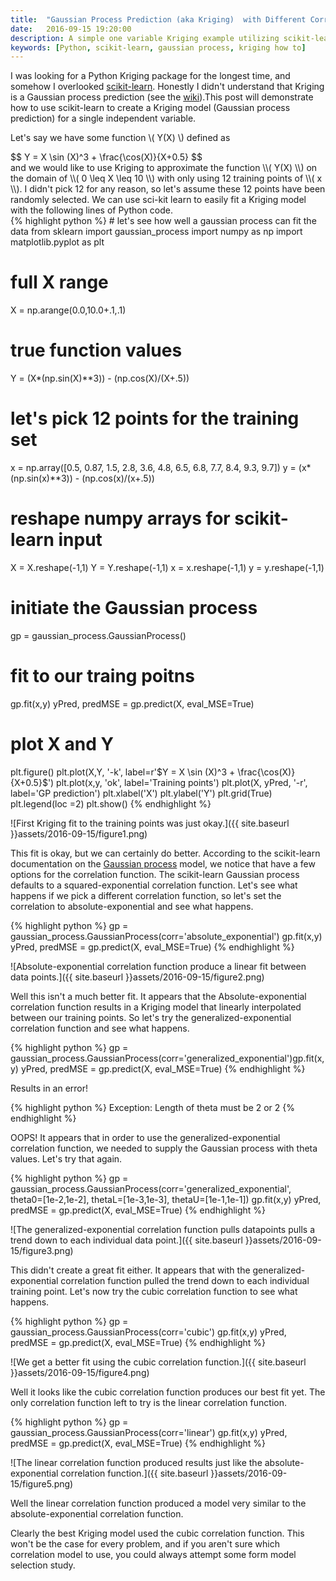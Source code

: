```yaml
---
title:  "Gaussian Process Prediction (aka Kriging)  with Different Correlation Functions"
date:   2016-09-15 19:20:00
description: A simple one variable Kriging example utilizing scikit-learn to model a known function
keywords: [Python, scikit-learn, gaussian process, kriging how to]
---
```

I was looking for a Python Kriging package for the longest time, and somehow I overlooked [scikit-learn](http://scikit-learn.org/). Honestly I didn't understand that Kriging is a Gaussian process prediction (see the [wiki](https://en.wikipedia.org/wiki/Gaussian_process#Gaussian_process_prediction.2C_or_kriging)).This post will demonstrate how to use scikit-learn to create a Kriging model (Gaussian process prediction) for a single independent variable.

Let's say we have some function <span>\\( Y(X) \\)</span> defined as 
<div>
$$
Y = X \sin (X)^3 + \frac{\cos(X)}{X+0.5}
$$
</div>
and we would like to use Kriging to approximate the function <span>\\( Y(X) \\)</span> on the domain of <span>\\( 0 \leq X \leq 10 \\)</span> with only using 12 training points of <span>\\( x \\)</span>. I didn't pick 12 for any reason, so let's assume these 12 points have been randomly selected. We can use sci-kit learn to easily fit a Kriging model with the following lines of Python code.

<div>
{% highlight python %}
#   let's see how well a gaussian process can fit the data
from sklearn import gaussian_process
import numpy as np
import matplotlib.pyplot as plt

#   full X range
X = np.arange(0.0,10.0+.1,.1)
#   true function values
Y = (X*(np.sin(X)**3)) - (np.cos(X)/(X+.5))

#   let's pick 12 points for the training set
x = np.array([0.5, 0.87, 1.5, 2.8, 3.6, 4.8, 6.5, 6.8, 7.7, 8.4, 9.3, 9.7])
y = (x*(np.sin(x)**3)) - (np.cos(x)/(x+.5))

#   reshape numpy arrays for scikit-learn input 
X = X.reshape(-1,1)
Y = Y.reshape(-1,1)
x = x.reshape(-1,1)
y = y.reshape(-1,1)

#   initiate the Gaussian process
gp = gaussian_process.GaussianProcess()
#   fit to our traing poitns
gp.fit(x,y)
yPred, predMSE = gp.predict(X, eval_MSE=True)

#   plot X and Y
plt.figure()
plt.plot(X,Y, '-k', label=r'$Y = X \sin (X)^3 + \frac{\cos(X)}{X+0.5}$')
plt.plot(x,y, 'ok', label='Training points')
plt.plot(X, yPred, '-r', label='GP prediction')
plt.xlabel('X')
plt.ylabel('Y')
plt.grid(True)
plt.legend(loc =2)
plt.show()
{% endhighlight %}
</div>

![First Kriging fit to the training points was just okay.]({{ site.baseurl }}assets/2016-09-15/figure1.png)

This fit is okay, but we can certainly do better. According to the scikit-learn documentation on the [Gaussian process](http://scikit-learn.org/stable/modules/generated/sklearn.gaussian_process.GaussianProcess.html#sklearn.gaussian_process.GaussianProcess) model, we notice that have a few options for the correlation function. The scikit-learn Gaussian process defaults to a squared-exponential correlation function. Let's see what happens if we pick a different correlation function, so let's set the correlation to absolute-exponential and see what happens. 

<div>
{% highlight python %}
gp = gaussian_process.GaussianProcess(corr='absolute_exponential') gp.fit(x,y)
yPred, predMSE = gp.predict(X, eval_MSE=True)
{% endhighlight %}
</div>

![Absolute-exponential correlation function produce a linear fit between data points.]({{ site.baseurl }}assets/2016-09-15/figure2.png)

Well this isn't a much better fit. It appears that the Absolute-exponential correlation function results in a Kriging model that linearly interpolated between our training points. So let's try the generalized-exponential correlation function and see what happens. 

<div>
{% highlight python %}
gp = gaussian_process.GaussianProcess(corr='generalized_exponential')gp.fit(x,y)
yPred, predMSE = gp.predict(X, eval_MSE=True)
{% endhighlight %}
</div>

Results in an error!

<div>
{% highlight python %}
Exception: Length of theta must be 2 or 2
{% endhighlight %}
</div>

OOPS! It appears that in order to use the generalized-exponential correlation function, we needed to supply the Gaussian process with theta values. Let's try that again.

<div>
{% highlight python %}
gp = gaussian_process.GaussianProcess(corr='generalized_exponential', theta0=[1e-2,1e-2],
thetaL=[1e-3,1e-3], 
thetaU=[1e-1,1e-1])
gp.fit(x,y)
yPred, predMSE = gp.predict(X, eval_MSE=True)
{% endhighlight %}
</div>

![The generalized-exponential correlation function pulls datapoints pulls a trend down to each individual data point.]({{ site.baseurl }}assets/2016-09-15/figure3.png)

This didn't create a great fit either. It appears that with the generalized-exponential correlation function pulled the trend down to each individual training point. Let's now try the cubic correlation function to see what happens.

<div>
{% highlight python %}
gp = gaussian_process.GaussianProcess(corr='cubic')
gp.fit(x,y)
yPred, predMSE = gp.predict(X, eval_MSE=True)
{% endhighlight %}
</div>

![We get a better fit using the cubic correlation function.]({{ site.baseurl }}assets/2016-09-15/figure4.png)

Well it looks like the cubic correlation function produces our best fit yet. The only correlation function left to try is the linear correlation function.

<div>
{% highlight python %}
gp = gaussian_process.GaussianProcess(corr='linear')
gp.fit(x,y)
yPred, predMSE = gp.predict(X, eval_MSE=True)
{% endhighlight %}
</div>

![The linear correlation function produced results just like the absolute-exponential correlation function.]({{ site.baseurl }}assets/2016-09-15/figure5.png)

Well the linear correlation function produced a model very similar to the absolute-exponential correlation function. 

Clearly the best Kriging model used the cubic correlation function. This won't be the case for every problem, and if you aren't sure which correlation model to use, you could always attempt some form model selection study.
